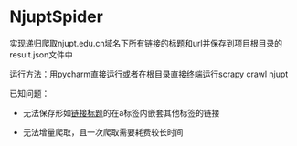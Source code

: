 # NjuptSpider
实现递归爬取njupt.edu.cn域名下所有链接的标题和url并保存到项目根目录的result.json文件中

运行方法：用pycharm直接运行或者在根目录直接终端运行scrapy crawl njupt

已知问题：

- 无法保存形如<a href='baidu.com'><font>链接标题</font></a>的在a标签内嵌套其他标签的链接

- 无法增量爬取，且一次爬取需要耗费较长时间